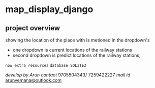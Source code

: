 # map_display_django
## project overview
showing the location of the place with is metioned in the dropdown's 
* one dropdown is current locations of the railway stations
* second dropdown is predict locations of the railway stations,

`now extra resources`
`database SQLITE3`

*develop by Arun*
*contact* 9705504343/ 7259422227
*mail id* arunvemana@outlook.com

